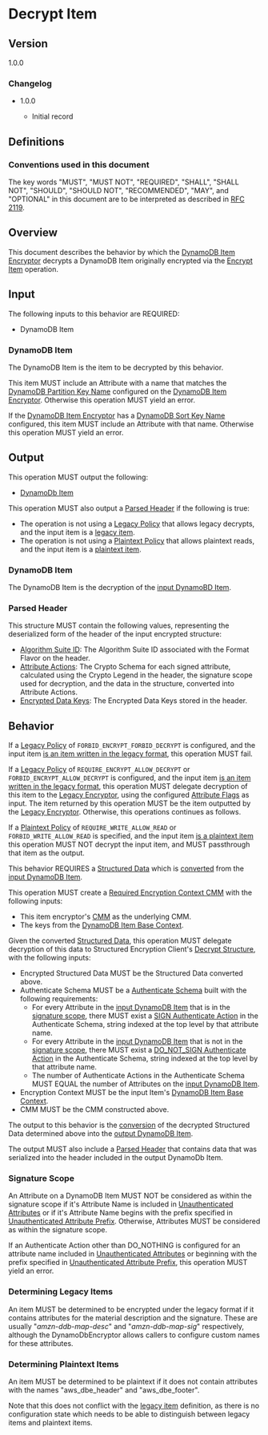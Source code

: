 [//]: # "Copyright Amazon.com Inc. or its affiliates. All Rights Reserved."
[//]: # "SPDX-License-Identifier: CC-BY-SA-4.0"

# Decrypt Item

## Version

1.0.0

### Changelog

- 1.0.0

  - Initial record

## Definitions

### Conventions used in this document

The key words "MUST", "MUST NOT", "REQUIRED", "SHALL", "SHALL NOT", "SHOULD", "SHOULD NOT", "RECOMMENDED", "MAY", and "OPTIONAL"
in this document are to be interpreted as described in [RFC 2119](https://tools.ietf.org/html/rfc2119).

## Overview

This document describes the behavior by which the [DynamoDB Item Encryptor](./ddb-item-encryptor.md)
decrypts a DynamoDB Item originally encrypted via the [Encrypt Item](./encrypt-item.md) operation.

## Input

The following inputs to this behavior are REQUIRED:

- DynamoDB Item

### DynamoDB Item

The DynamoDB Item is the item to be decrypted by this behavior.

This item MUST include an Attribute with a name that matches the
[DynamoDB Partition Key Name](./ddb-table-encryption-config.md#dynamodb-partition-key-name)
configured on the [DynamoDB Item Encryptor](./ddb-item-encryptor.md).
Otherwise this operation MUST yield an error.

If the [DynamoDB Item Encryptor](./ddb-item-encryptor.md)
has a [DynamoDB Sort Key Name](./ddb-table-encryption-config.md#dynamodb-sort-key-name) configured,
this item MUST include an Attribute with that name.
Otherwise this operation MUST yield an error.

## Output

This operation MUST output the following:

- [DynamoDb Item](#dynamodb-item-1)

This operation MUST also output a [Parsed Header](#parsed-header) if the following is true:
- The operation is not using a [Legacy Policy](./ddb-table-encryption-config.md#legacy-policy) that allows legacy decrypts,
  and the input item is a [legacy item](#determining-legacy-items).
- The operation is not using a [Plaintext Policy](./ddb-table-encryption-config.md#plaintext-policy) that allows plaintext reads,
  and the input item is a [plaintext item](#determining-plaintext-items).

### DynamoDB Item

The DynamoDB Item is the decryption of the [input DynamoBD Item](#dynamodb-item).

### Parsed Header

This structure MUST contain the following values,
representing the deserialized form of the header of the input encrypted structure:

- [Algorithm Suite ID](./header.md#format-flavor): The Algorithm Suite ID associated with the Format Flavor on the header.
- [Attribute Actions](./ddb-table-encryption-config.md#attribute-actions): The Crypto Schema for each signed attribute,
  calculated using the Crypto Legend in the header, the signature scope used for decryption, and the data in the structure,
  converted into Attribute Actions.
- [Encrypted Data Keys](./header.md#encrypted-data-keys): The Encrypted Data Keys stored in the header.

## Behavior

If a [Legacy Policy](./ddb-encryption-table-config.md#legacy-policy) of
`FORBID_ENCRYPT_FORBID_DECRYPT` is configured,
and the input item [is an item written in the legacy format](#determining-legacy-items),
this operation MUST fail.

If a [Legacy Policy](./ddb-encryption-table-config.md#legacy-policy) of
`REQUIRE_ENCRYPT_ALLOW_DECRYPT` or `FORBID_ENCRYPT_ALLOW_DECRYPT` is configured,
and the input item [is an item written in the legacy format](#determining-legacy-items),
this operation MUST delegate decryption of this item to the
[Legacy Encryptor](./ddb-encryption-table-config.md#legacy-encryptor),
using the configured [Attribute Flags](./ddb-encryption-table-config.md) as input.
The item returned by this operation MUST be the item outputted by the
[Legacy Encryptor](./ddb-encryption-table-config.md#legacy-encryptor).
Otherwise, this operations continues as follows.

If a [Plaintext Policy](./ddb-encryption-table-config.md#plaintext-policy) of
`REQUIRE_WRITE_ALLOW_READ` or `FORBID_WRITE_ALLOW_READ` is specified,
and the input item [is a plaintext item](#determining-plaintext-items)
this operation MUST NOT decrypt the input item,
and MUST passthrough that item as the output.

This behavior REQUIRES a [Structured Data](../structured-encryption/structures.md#structured-data)
which is [converted](./ddb-item-conversion.md) from the [input DynamoDB Item](#dynamodb-item).

This operation MUST create a
[Required Encryption Context CMM](https://github.com/awslabs/private-aws-encryption-sdk-specification-staging/blob/dafny-verified/framework/required-encryption-context-cmm.md)
with the following inputs:
- This item encryptor's [CMM](./ddb-table-encryption-config.md#cmm) as the underlying CMM.
- The keys from the [DynamoDB Item Base Context](./encrypt-item.md#dynamodb-item-base-context).

Given the converted [Structured Data](../structured-encryption/structures.md#structured-data),
this operation MUST delegate decryption of this data to
Structured Encryption Client's [Decrypt Structure](../structured-encryption/encrypt-structure.md),
with the following inputs:
- Encrypted Structured Data MUST be the Structured Data converted above.
- Authenticate Schema MUST be a [Authenticate Schema](../structured-encryption/structures.md#crypto-schema)
  built with the following requirements:
  - For every Attribute in the [input DynamoDB Item](#dynamodb-item)
    that is in the [signature scope](#signature-scope),
    there MUST exist a [SIGN Authenticate Action](../structured-encryption/structures.md#sign)
    in the Authenticate Schema,
    string indexed at the top level by that attribute name.
  - For every Attribute in the [input DynamoDB Item](#dynamodb-item)
    that is not in the [signature scope](#signature-scope),
    there MUST exist a [DO_NOT_SIGN Authenticate Action](../structured-encryption/structures.md#do_not_sign)
    in the Authenticate Schema,
    string indexed at the top level by that attribute name.
  - The number of Authenticate Actions in the Authenticate Schema
    MUST EQUAL the number of Attributes on the [input DynamoDB Item](#dynamodb-item).
- Encryption Context MUST be the input Item's [DynamoDB Item Base Context](./encrypt-item.md#dynamodb-item-base-context).
- CMM MUST be the CMM constructed above.

The output to this behavior is the [conversion](./ddb-item-conversion.md)
of the decrypted Structured Data determined above
into the [output DynamoDB Item](#encrypted-dynamodb-item).

The output MUST also include a [Parsed Header](#parsed-header) that contains
data that was serialized into the header included in the output DynamoDb Item.

### Signature Scope

An Attribute on a DynamoDB Item MUST NOT be considered as within the signature scope
if it's Attribute Name is included in [Unauthenticated Attributes](./ddb-table-encryption-config.md#unauthenticated-attributes)
or if it's Attribute Name begins with the prefix specified in
[Unauthenticated Attribute Prefix](./ddb-table-encryption-config.md#unauthenticated-attribute-prefix).
Otherwise, Attributes MUST be considered as within the signature scope.

If an Authenticate Action other than DO_NOTHING is configured for an attribute name included in [Unauthenticated Attributes](./ddb-table-encryption-config.md#unauthenticated-attributes)
or beginning with the prefix specified in [Unauthenticated Attribute Prefix](./ddb-table-encryption-config.md#unauthenticated-attribute-prefix),
this operation MUST yield an error.

### Determining Legacy Items

An item MUST be determined to be encrypted under the legacy format if it contains
attributes for the material description and the signature.
These are usually "*amzn-ddb-map-desc*" and "*amzn-ddb-map-sig*" respectively,
although the DynamoDbEncryptor allows callers to configure custom names for these attributes.

### Determining Plaintext Items

An item MUST be determined to be plaintext if it does not contain
attributes with the names "aws_dbe_header" and "aws_dbe_footer".

Note that this does not conflict with the [legacy item](#determining-legacy-items) definition,
as there is no configuration state which needs to be able to distinguish
between legacy items and plaintext items.
